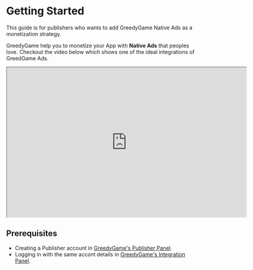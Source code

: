 # Getting Started

This guide is for publishers who wants to add GreedyGame Native Ads as a monetization strategy. 

GreedyGame help you to monetize your App with **Native Ads** that peoples love. Checkout the video below which shows one of the ideal integrations of GreedGame Ads.

<iframe width="640" height="400"
src="https://www.youtube.com/embed/o5OHeQCyT4A">
</iframe>

## Prerequisites
* Creating a Publisher account in [GreedyGame's Publisher Panel](https://publisher.greedygame.com).
* Logging in with the same accont details in [GreedyGame's Integration Panel](https://integration-v2.greedygame.com).